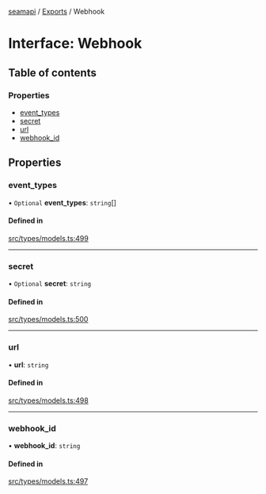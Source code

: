 [seamapi](../README.md) / [Exports](../modules.md) / Webhook

# Interface: Webhook

## Table of contents

### Properties

- [event\_types](Webhook.md#event_types)
- [secret](Webhook.md#secret)
- [url](Webhook.md#url)
- [webhook\_id](Webhook.md#webhook_id)

## Properties

### event\_types

• `Optional` **event\_types**: `string`[]

#### Defined in

[src/types/models.ts:499](https://github.com/seamapi/javascript/blob/main/src/types/models.ts#L499)

___

### secret

• `Optional` **secret**: `string`

#### Defined in

[src/types/models.ts:500](https://github.com/seamapi/javascript/blob/main/src/types/models.ts#L500)

___

### url

• **url**: `string`

#### Defined in

[src/types/models.ts:498](https://github.com/seamapi/javascript/blob/main/src/types/models.ts#L498)

___

### webhook\_id

• **webhook\_id**: `string`

#### Defined in

[src/types/models.ts:497](https://github.com/seamapi/javascript/blob/main/src/types/models.ts#L497)
